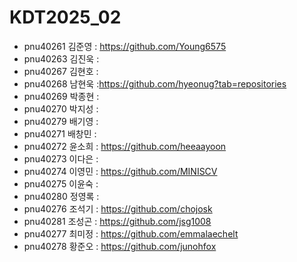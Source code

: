 # KDT2025_02
+ pnu40261	김준영 : https://github.com/Young6575
+ pnu40263	김진욱 :
+ pnu40267	김현호 :
+ pnu40268	남현욱 :https://github.com/hyeonug?tab=repositories
+ pnu40269	박종현 :
+ pnu40270	박지성 :
+ pnu40279	배기영 :
+ pnu40271	배창민 :
+ pnu40272	윤소희 : https://github.com/heeaayoon
+ pnu40273	이다은 :
+ pnu40274	이영민 : https://github.com/MINISCV
+ pnu40275	이윤숙 :
+ pnu40280	정영록 :
+ pnu40276	조석기 : https://github.com/chojosk
+ pnu40281	조성곤 : https://github.com/jsg1008
+ pnu40277	최미정 : https://github.com/emmalaechelt
+ pnu40278	황준오 : https://github.com/junohfox

